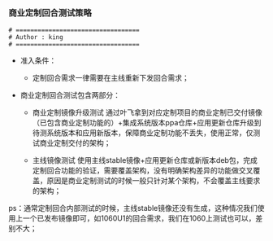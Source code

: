 ### 商业定制回合测试策略

```shell
# ==================================
# Author : king
# ==================================
```

- 准入条件：

  - 定制回合需求一律需要在主线重新下发回合需求；

- 商业定制回合测试包含两部分：

  - 商业定制镜像升级测试 通过叶飞拿到对应定制项目的商业定制已交付镜像（已包含商业定制功能的）+集成系统版本ppa仓库+应用更新仓库升级到待测系统版本和应用新版本，保障商业定制功能不丢失，使用正常，仅测试商业定制交付的架构；

  - 主线镜像测试 使用主线stable镜像+应用更新仓库或新版本deb包，完成定制回合功能的验证，需要覆盖架构，没有明确架构差异的功能做交叉覆盖，原因是商业定制测试的时候一般只针对某个架构，不会覆盖主线要求的架构； 

ps：通常定制回合内部测试的时候，主线stable镜像还没有生成，这种情况我们使用上一个已发布镜像即可，如1060U1的回合需求，我们在1060上测试也可以，差别不大；
